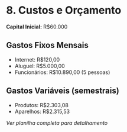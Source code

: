 # 8. Custos e Orçamento

**Capital Inicial:** R$60.000

## Gastos Fixos Mensais
- Internet: R$120,00
- Aluguel: R$5.000,00
- Funcionários: R$10.890,00 (5 pessoas)

## Gastos Variáveis (semestrais)
- Produtos: R$2.303,08
- Aparelhos: R$2.315,53

*Ver planilha completa para detalhamento*